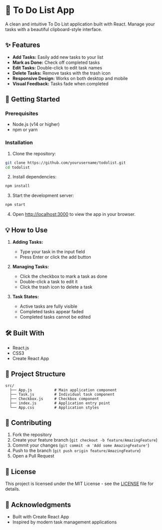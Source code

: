 # 📝 To Do List App

A clean and intuitive To Do List application built with React. Manage your tasks with a beautiful clipboard-style interface.

## ✨ Features

- **Add Tasks:** Easily add new tasks to your list
- **Mark as Done:** Check off completed tasks
- **Edit Tasks:** Double-click to edit task names
- **Delete Tasks:** Remove tasks with the trash icon
- **Responsive Design:** Works on both desktop and mobile
- **Visual Feedback:** Tasks fade when completed

## 🚀 Getting Started

### Prerequisites

- Node.js (v14 or higher)
- npm or yarn

### Installation

1. Clone the repository:
```bash
git clone https://github.com/yourusername/todolist.git
cd todolist
```

2. Install dependencies:
```bash
npm install
```

3. Start the development server:
```bash
npm start
```

4. Open [http://localhost:3000](http://localhost:3000) to view the app in your browser.

## 💡 How to Use

1. **Adding Tasks:**
   - Type your task in the input field
   - Press Enter or click the add button

2. **Managing Tasks:**
   - Click the checkbox to mark a task as done
   - Double-click a task to edit it
   - Click the trash icon to delete a task

3. **Task States:**
   - Active tasks are fully visible
   - Completed tasks appear faded
   - Completed tasks cannot be edited

## 🛠️ Built With

- React.js
- CSS3
- Create React App

## 📁 Project Structure

```
src/
  ├── App.js          # Main application component
  ├── Task.js         # Individual task component
  ├── Checkbox.js     # Checkbox component
  ├── index.js        # Application entry point
  └── App.css         # Application styles
```

## 🤝 Contributing

1. Fork the repository
2. Create your feature branch (`git checkout -b feature/AmazingFeature`)
3. Commit your changes (`git commit -m 'Add some AmazingFeature'`)
4. Push to the branch (`git push origin feature/AmazingFeature`)
5. Open a Pull Request

## 📝 License

This project is licensed under the MIT License - see the [LICENSE](LICENSE) file for details.

## 🙏 Acknowledgments

- Built with Create React App
- Inspired by modern task management applications



